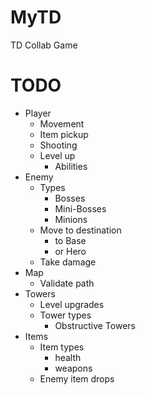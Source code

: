 # MyTD

TD Collab Game

# TODO
- Player
  - Movement
  - Item pickup
  - Shooting
  - Level up
    - Abilities
- Enemy
  - Types
    - Bosses
    - Mini-Bosses
    - Minions
  - Move to destination
    - to Base
    - or Hero
  - Take damage
- Map
  - Validate path
- Towers
  - Level upgrades
  - Tower types
    - Obstructive Towers
- Items
  - Item types
    - health
    - weapons
  - Enemy item drops
